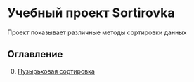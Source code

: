 # Учебный проект Sortirovka
Проект показывает различные методы сортировки данных

## Оглавление

0. [Пузырьковая сортировка](https://github.com/Foneom/Sortirovka/blob/master/src/main/java/com/example/bubble_sort/ArrayBubble.java)
